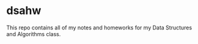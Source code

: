 # dsahw

This repo contains all of my notes and homeworks for my Data Structures and Algorithms class. 
